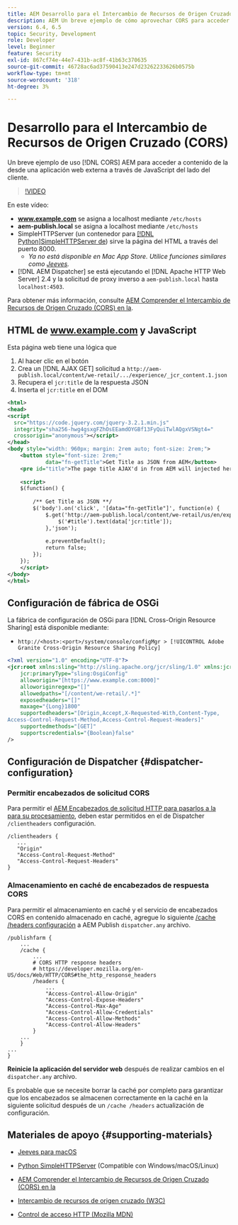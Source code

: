 ```yaml
---
title: AEM Desarrollo para el Intercambio de Recursos de Origen Cruzado (CORS) con la ayuda de la comunidad de
description: AEM Un breve ejemplo de cómo aprovechar CORS para acceder a contenido de la desde una aplicación web externa a través de JavaScript del lado del cliente.
version: 6.4, 6.5
topic: Security, Development
role: Developer
level: Beginner
feature: Security
exl-id: 867cf74e-44e7-431b-ac8f-41b63c370635
source-git-commit: 46728ac6ad37590413e247d23262233626b0575b
workflow-type: tm+mt
source-wordcount: '318'
ht-degree: 3%

---
```


# Desarrollo para el Intercambio de Recursos de Origen Cruzado (CORS)

Un breve ejemplo de uso [!DNL CORS] AEM para acceder a contenido de la desde una aplicación web externa a través de JavaScript del lado del cliente.

>[!VIDEO](https://video.tv.adobe.com/v/18837?quality=12&learn=on)

En este vídeo:

* **www.example.com** se asigna a localhost mediante `/etc/hosts`
* **aem-publish.local** se asigna a localhost mediante `/etc/hosts`
* SimpleHTTPServer (un contenedor para [[!DNL Python]SimpleHTTPServer de](https://docs.python.org/2/library/simplehttpserver.html)) sirve la página del HTML a través del puerto 8000.
   * _Ya no está disponible en Mac App Store. Utilice funciones similares como [Jeeves](https://apps.apple.com/us/app/jeeves-local-http-server/id980824182?mt=12)._
* [!DNL AEM Dispatcher] se está ejecutando el [!DNL Apache HTTP Web Server] 2.4 y la solicitud de proxy inverso a `aem-publish.local` hasta `localhost:4503`.

Para obtener más información, consulte [AEM Comprender el Intercambio de Recursos de Origen Cruzado (CORS) en la](./understand-cross-origin-resource-sharing.md).

## HTML de www.example.com y JavaScript

Esta página web tiene una lógica que

1. Al hacer clic en el botón
1. Crea un [!DNL AJAX GET] solicitud a `http://aem-publish.local/content/we-retail/.../experience/_jcr_content.1.json`
1. Recupera el `jcr:title` de la respuesta JSON
1. Inserta el `jcr:title` en el DOM

```xml
<html>
<head>
<script
  src="https://code.jquery.com/jquery-3.2.1.min.js"
  integrity="sha256-hwg4gsxgFZhOsEEamdOYGBf13FyQuiTwlAQgxVSNgt4="
  crossorigin="anonymous"></script>   
</head>
<body style="width: 960px; margin: 2rem auto; font-size: 2rem;">
    <button style="font-size: 2rem;"
            data="fn-getTitle">Get Title as JSON from AEM</button>
    <pre id="title">The page title AJAX'd in from AEM will injected here</pre>
    
    <script>
    $(function() { 
        
        /** Get Title as JSON **/
        $('body').on('click', '[data="fn-getTitle"]', function(e) { 
            $.get('http://aem-publish.local/content/we-retail/us/en/experience/_jcr_content.1.json', function(data) {
                $('#title').text(data['jcr:title']);
            },'json');
            
            e.preventDefault();
            return false;
        });
    });
    </script>
</body>
</html>
```

## Configuración de fábrica de OSGi

La fábrica de configuración de OSGi para [!DNL Cross-Origin Resource Sharing] está disponible mediante:

* `http://<host>:<port>/system/console/configMgr > [!UICONTROL Adobe Granite Cross-Origin Resource Sharing Policy]`

```xml
<?xml version="1.0" encoding="UTF-8"?>
<jcr:root xmlns:sling="http://sling.apache.org/jcr/sling/1.0" xmlns:jcr="http://www.jcp.org/jcr/1.0"
    jcr:primaryType="sling:OsgiConfig"
    alloworigin="[https://www.example.com:8000]"
    alloworiginregexp="[]"
    allowedpaths="[/content/we-retail/.*]"
    exposedheaders="[]"
    maxage="{Long}1800"
    supportedheaders="[Origin,Accept,X-Requested-With,Content-Type,
Access-Control-Request-Method,Access-Control-Request-Headers]"
    supportedmethods="[GET]"
    supportscredentials="{Boolean}false"
/>
```

## Configuración de Dispatcher {#dispatcher-configuration}

### Permitir encabezados de solicitud CORS

Para permitir el [AEM Encabezados de solicitud HTTP para pasarlos a la para su procesamiento](https://experienceleague.adobe.com/docs/experience-manager-dispatcher/using/configuring/dispatcher-configuration.html?lang=en#specifying-the-http-headers-to-pass-through-clientheaders), deben estar permitidos en el de Dispatcher `/clientheaders` configuración.

```
/clientheaders {
   ...
   "Origin"
   "Access-Control-Request-Method"
   "Access-Control-Request-Headers"
}
```

### Almacenamiento en caché de encabezados de respuesta CORS

Para permitir el almacenamiento en caché y el servicio de encabezados CORS en contenido almacenado en caché, agregue lo siguiente [/cache /headers configuración](https://experienceleague.adobe.com/docs/experience-manager-dispatcher/using/configuring/dispatcher-configuration.html?lang=es#caching-http-response-headers) a AEM Publish `dispatcher.any` archivo.

```
/publishfarm {
    ...
    /cache {
        ...
        # CORS HTTP response headers
        # https://developer.mozilla.org/en-US/docs/Web/HTTP/CORS#the_http_response_headers
        /headers {
            ...
            "Access-Control-Allow-Origin"
            "Access-Control-Expose-Headers"
            "Access-Control-Max-Age"
            "Access-Control-Allow-Credentials"
            "Access-Control-Allow-Methods"
            "Access-Control-Allow-Headers"
        }
    ...
    }
...
}
```

**Reinicie la aplicación del servidor web** después de realizar cambios en el `dispatcher.any` archivo.

Es probable que se necesite borrar la caché por completo para garantizar que los encabezados se almacenen correctamente en la caché en la siguiente solicitud después de un `/cache /headers` actualización de configuración.

## Materiales de apoyo {#supporting-materials}

* [Jeeves para macOS](https://apps.apple.com/us/app/jeeves-local-http-server/id980824182?mt=12)
* [Python SimpleHTTPServer](https://docs.python.o:qrg/2/library/simplehttpserver.html) (Compatible con Windows/macOS/Linux)

* [AEM Comprender el Intercambio de Recursos de Origen Cruzado (CORS) en la](./understand-cross-origin-resource-sharing.md)
* [Intercambio de recursos de origen cruzado (W3C)](https://www.w3.org/TR/cors/)
* [Control de acceso HTTP (Mozilla MDN)](https://developer.mozilla.org/en-US/docs/Web/HTTP/Access_control_CORS)
